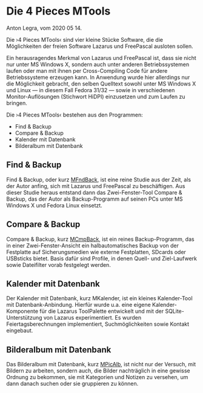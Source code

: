 # Die 4 Pieces MTools

Anton Legra, vom 2020 05 14.

Die ›4 Pieces MTools‹ sind vier kleine Stücke Software, die die Möglichkeiten der freien Software Lazarus und FreePascal ausloten sollen.

Ein herausragendes Merkmal von Lazarus und FreePascal ist, dass sie nicht nur unter MS Windows X, sondern auch unter anderen Betriebssystemen laufen oder man mit ihnen per Cross-Compiling Code für andere Betriebssysteme erzeugen kann. In Anwendung wurde hier allerdings nur die Möglichkeit gebracht, den selben Quelltext sowohl unter MS Windows X und Linux — in diesem Fall Fedora 31/32 — sowie in verschiedenen Monitor-Auflösungen (Stichwort HiDPI) einzusetzen und zum Laufen zu bringen.

Die ›4 Pieces MTools‹ bestehen aus den Programmen:

- Find & Backup
- Compare & Backup
- Kalender mit Datenbank
- Bilderalbum mit Datenbank

## Find & Backup 
Find & Backup, oder kurz [MFndBack](https://github.com/AntoineLegra/antoinelegra.github.io/_index/MFndBack.7z), ist eine reine Studie aus der Zeit, als der Autor anfing, sich mit Lazarus und FreePascal zu beschäftigen. Aus dieser Studie heraus entstand dann das Zwei-Fenster-Tool Compare & Backup, das der Autor als Backup-Programm auf seinen PCs unter MS Windows X und Fedora Linux einsetzt.

## Compare & Backup
Compare & Backup, kurz [MCmpBack](https://github.com/AntoineLegra/antoinelegra.github.io/_index/MCmpBack.7z), ist ein reines Backup-Programm, das in einer Zwei-Fenster-Ansicht ein halbautomatisches Backup von der Festplatte auf Sicherungsmedien wie externe Festplatten, SDcards oder USBsticks bietet. Basis dafür sind Profile, in denen Quell- und Ziel-Laufwerk sowie Dateifilter vorab festgelegt werden.

## Kalender mit Datenbank
Der Kalender mit Datenbank, kurz MKalender, ist ein kleines Kalender-Tool mit Datenbank-Anbindung. Hierfür wurde u.a. eine eigene Kalender-Komponente für die Lazarus ToolPalette entwickelt und mit der SQLite-Unterstützung von Lazarus experimentiert. Es wurden Feiertagsberechnungen implementiert, Suchmöglichkeiten sowie Kontakt eingebaut.

## Bilderalbum mit Datenbank
Das Bilderalbum mit Datenbank, kurz [MPicAlb](https://github.com/AntoineLegra/antoinelegra.github.io/_index/MPicAlb.7z), ist nicht nur der Versuch, mit Bildern zu arbeiten, sondern auch, die Bilder nachträglich in eine gewisse Ordnung zu bekommen, sie mit Kategorien und Notizen zu versehen, um dann danach suchen oder sie gruppieren zu können.
